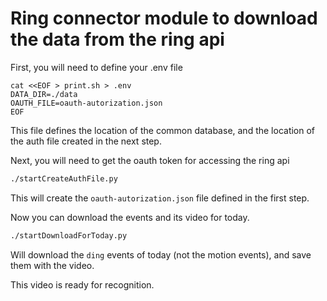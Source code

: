 # Ring connector module to download the data from the ring api

First, you will need to define your .env file
```
cat <<EOF > print.sh > .env
DATA_DIR=./data
OAUTH_FILE=oauth-autorization.json
EOF
```
This file defines the location of the common database, and the location of the auth file created in the next step.


Next, you will need to get the oauth token for accessing the ring api
```bash
./startCreateAuthFile.py
```
This will create the `oauth-autorization.json` file defined in the first step.


Now you can download the events and its video for today. 
```bash
./startDownloadForToday.py
```
Will download the  `ding` events of today (not the motion events), and save them with the video.

This video is ready for recognition.